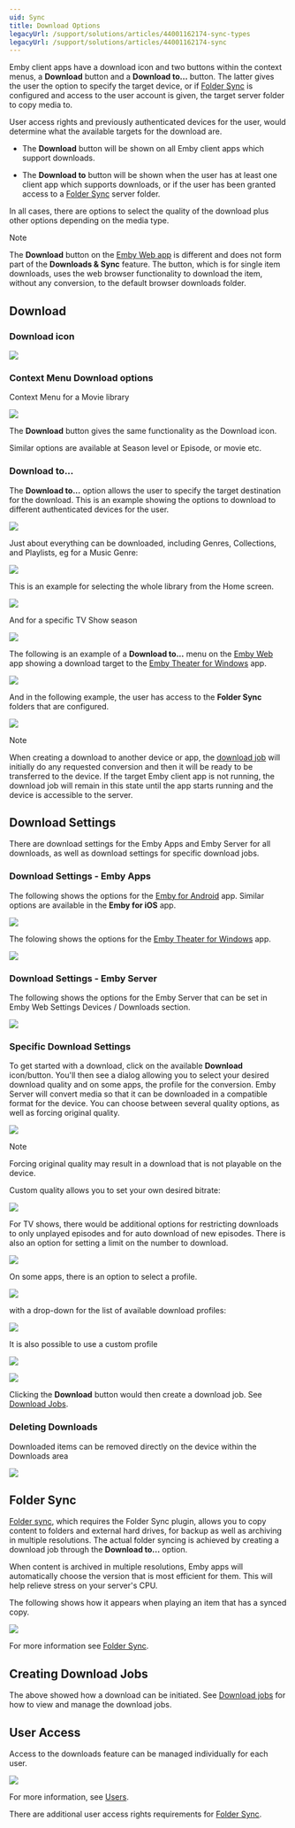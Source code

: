 ```yaml
---
uid: Sync
title: Download Options
legacyUrl: /support/solutions/articles/44001162174-sync-types
legacyUrl: /support/solutions/articles/44001162174-sync
---
```


Emby client apps have a download icon and two buttons within the context menus, a **Download** button and a **Download to...** button. The latter gives the user the option to specify the target device, or if [Folder Sync](Folder-Sync.md) is configured and access to the user account is given, the target server folder to copy media to.

User access rights and previously authenticated devices for the user, would determine what the available targets for the download are. 

* The **Download** button will be shown on all Emby client apps which support downloads. 

* The **Download to** button will be shown when the user has at least one client app which supports downloads, or if the user has been granted access to a [Folder Sync](Folder-Sync.md) server folder. 

In all cases, there are options to select the quality of the download plus other options depending on the media type. 

> [!NOTE]
> The **Download** button on the [Emby Web app](Web-Client.md) is different and does not form part of the **Downloads & Sync** feature. The button, which is for single item downloads, uses the web browser functionality to download the item, without any conversion, to the default browser downloads folder. 



## Download

### Download icon

![](images/apps/downloads1.png)

### Context Menu Download options

Context Menu for a Movie library

![](images/apps/downloads2.png)

The **Download** button gives the same functionality as the Download icon.

Similar options are available at Season level or Episode, or movie etc.

### Download to...

The **Download to...** option allows the user to specify the target destination for the download. This is an example showing the options to download to different authenticated devices for the user.

![](images/apps/downloadto4.png)

Just about everything can be downloaded, including Genres, Collections, and Playlists, eg for a Music Genre:

![](images/apps/downloadto5.png)

This is an example for selecting the whole library from the Home screen.

![](images/apps/downloadto1.png)

And for a specific TV Show season

![](images/apps/downloadto2.png)

The following is an example of a **Download to...** menu on the [Emby Web](Web-Client.md) app showing a download target to the [Emby Theater for Windows](Emby-Theater-for-Windows.md) app.

![](images/apps/downloadto6.png)

And in the following example, the user has access to the **Folder Sync** folders that are configured.

![](images/apps/downloadto3.png)

> [!NOTE]
> When creating a download to another device or app, the [download job](Sync-Jobs.md) will initially do any requested conversion and then it will be ready to be transferred to the device. If the target Emby client app is not running, the download job will remain in this state until the app starts running and the device is accessible to the server.

## Download Settings

There are download settings for the Emby Apps and Emby Server for all downloads, as well as download settings for specific download jobs.

### Download Settings - Emby Apps

The following shows the options for the [Emby for Android](Android-Mobile.md) app. Similar options are available in the **Emby for iOS** app.

![](images/apps/downloads10.png)

The folowing shows the options for the [Emby Theater for Windows](Emby-Theater-for-Windows.md) app.

![](images/apps/downloads13.png)

### Download Settings - Emby Server

The following shows the options for the Emby Server that can be set in Emby Web Settings Devices / Downloads section.

![](images/server/downloads_server1.png)


### Specific Download Settings

To get started with a download, click on the available **Download** icon/button. You'll then see a dialog allowing you to select your desired download quality and on some apps, the profile for the conversion. Emby Server will convert media so that it can be downloaded in a compatible format for the device. You can choose between several quality options, as well as forcing original quality.

![](images/apps/downloads3.png)

> [!NOTE]
> Forcing original quality may result in a download that is not playable on the device.

Custom quality allows you to set your own desired bitrate:

![](images/apps/downloads4.png)

For TV shows, there would be additional options for restricting downloads to only unplayed episodes and for auto download of new episodes. There is also an option for setting a limit on the number to download.

![](images/apps/downloads5.png)

On some apps, there is an option to select a profile. 

![](images/apps/downloads6.png)

with a drop-down for the list of available download profiles:

![](images/apps/downloads7.png)

It is also possible to use a custom profile

![](images/apps/downloads8.png)

![](images/apps/downloads9.png)

Clicking the **Download** button would then create a download job. See [Download Jobs](Sync-Jobs).

### Deleting Downloads

Downloaded items can be removed directly on the device within the Downloads area 

![](images/apps/downloads11.png)

## Folder Sync

[Folder sync](Folder-Sync.md), which requires the Folder Sync plugin, allows you to copy content to folders and external hard drives, for backup as well as archiving in multiple resolutions. The actual folder syncing is achieved by creating a download job through the **Download to...** option.

When content is archived in multiple resolutions, Emby apps will automatically choose the version that is most efficient for them. This will help relieve stress on your server's CPU.

The following shows how it appears when playing an item that has a synced copy. 

![](images/apps/downloads12.png)

For more information see [Folder Sync](Folder-Sync.md).

## Creating Download Jobs

The above showed how a download can be initiated. See [Download jobs](Sync-Jobs.md) for how to view and manage the download jobs.

## User Access

Access to the downloads feature can be managed individually for each user. 

![](images/server/users35.png)

For more information, see [Users](Users.md).

There are additional user access rights requirements for [Folder Sync](Folder-Sync.md).
